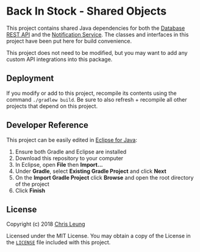 # Back In Stock - Shared Objects

This project contains shared Java dependencies for both the [Database REST API](RestApi) and the [Notification Service](NotificationService). The classes and interfaces in this project have been put here for build convenience.

This project does not need to be modified, but you may want to add any custom API integrations into this package.

## Deployment

If you modify or add to this project, recompile its contents using the command `./gradlew build`. Be sure to also refresh + recompile all other projects that depend on this project.

## Developer Reference

This project can be easily edited in [Eclipse for Java](http://www.eclipse.org/downloads/eclipse-packages/):
1. Ensure both Gradle and Eclipse are installed
2. Download this repository to your computer
3. In Eclipse, open **File** then **Import...**
4. Under **Gradle**, select **Existing Gradle Project** and click **Next** 
5. On the **Import Gradle Project** click **Browse** and open the root directory of the project
6. Click **Finish**

## License

Copyright (c) 2018 [Chris Leung](https://github.com/chrislzm)

Licensed under the MIT License. You may obtain a copy of the License in the [`LICENSE`](LICENSE) file included with this project.
